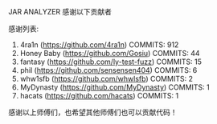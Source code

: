 JAR ANALYZER 感谢以下贡献者

感谢列表:

1. 4ra1n (https://github.com/4ra1n) COMMITS: 912
2. Honey Baby (https://github.com/Gosiu) COMMITS: 44
3. fantasy (https://github.com/ly-test-fuzz) COMMITS: 15
4. phil (https://github.com/sensensen404) COMMITS: 6
5. whw1sfb (https://github.com/whwlsfb) COMMITS: 2
6. MyDynasty (https://github.com/MyDynasty) COMMITS: 1
7. hacats (https://github.com/hacats) COMMITS: 1

感谢以上师傅们，也希望其他师傅们也可以贡献代码！